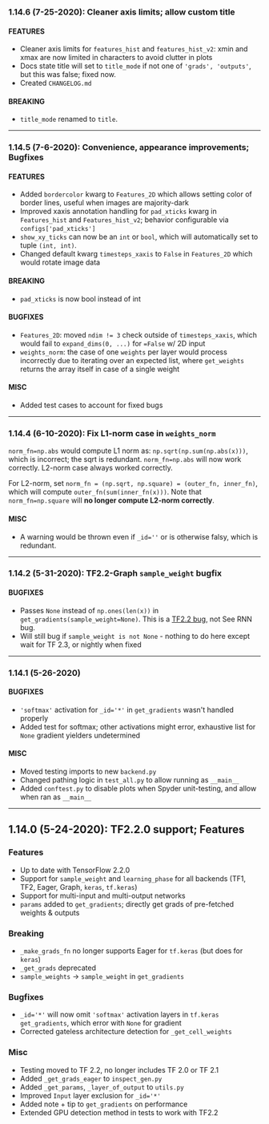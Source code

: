 ### 1.14.6 (7-25-2020): Cleaner axis limits; allow custom title

#### FEATURES 

 - Cleaner axis limits for `features_hist` and `features_hist_v2`: xmin and xmax are now limited in characters to avoid clutter in plots
 - Docs state title will set to `title_mode` if not one of `'grads', 'outputs'`, but this was false; fixed now. 
 - Created `CHANGELOG.md` 
 
#### BREAKING

 - `title_mode` renamed to `title`.


----


### 1.14.5 (7-6-2020): Convenience, appearance improvements; Bugfixes


#### FEATURES

 - Added `bordercolor` kwarg to `Features_2D` which allows setting color of border lines, useful when images are majority-dark
 - Improved xaxis annotation handling for `pad_xticks` kwarg in `Features_hist` and `Features_hist_v2`; behavior configurable via `configs['pad_xticks']`
 - `show_xy_ticks` can now be an `int` or `bool`, which will automatically set to tuple `(int, int)`.
 - Changed default kwarg `timesteps_xaxis` to `False` in `Features_2D` which would rotate image data

#### BREAKING
 
 - `pad_xticks` is now bool instead of int
 
#### BUGFIXES

 - `Features_2D`: moved `ndim != 3` check outside of `timesteps_xaxis`, which would fail to `expand_dims(0, ...)` for `=False` w/ 2D input
 - `weights_norm`: the case of one `weights` per layer would process incorrectly due to iterating over an expected list, where `get_weights` 
   returns the array itself in case of a single weight

#### MISC
 
 - Added test cases to account for fixed bugs


----


### 1.14.4 (6-10-2020): Fix L1-norm case in `weights_norm` 

`norm_fn=np.abs` would compute L1 norm as: `np.sqrt(np.sum(np.abs(x)))`, which is incorrect; the sqrt is redundant. `norm_fn=np.abs` will now work correctly. L2-norm case always worked correctly.

For L2-norm, set `norm_fn = (np.sqrt, np.square) = (outer_fn, inner_fn)`, which will compute `outer_fn(sum(inner_fn(x)))`. Note that `norm_fn=np.square` will **no longer compute L2-norm correctly**.


#### MISC

  - A warning would be thrown even if `_id=''` or is otherwise falsy, which is redundant.


----

### 1.14.2 (5-31-2020): TF2.2-Graph `sample_weight` bugfix

#### BUGFIXES

 - Passes `None` instead of `np.ones(len(x))` in `get_gradients(sample_weight=None)`. This is a [TF2.2 bug](https://github.com/tensorflow/tensorflow/issues/39888), not See RNN bug.
 - Will still bug if `sample_weight is not None` - nothing to do here except wait for TF 2.3, or nightly when fixed


----


### 1.14.1 (5-26-2020)

#### BUGFIXES

 - `'softmax'` activation for `_id='*'` in `get_gradients` wasn't handled properly
 - Added test for softmax; other activations might error, exhaustive list for `None` gradient yielders undetermined

#### MISC

 - Moved testing imports to new `backend.py`
 - Changed pathing logic in `test_all.py` to allow running as `__main__`
 - Added `conftest.py` to disable plots when Spyder unit-testing, and allow when ran as `__main__`


----


## 1.14.0 (5-24-2020): TF2.2.0 support; Features

### Features

 - Up to date with TensorFlow 2.2.0
 - Support for `sample_weight` and `learning_phase` for all backends (TF1, TF2, Eager, Graph, `keras`, `tf.keras`)
 - Support for multi-input and multi-output networks
 - `params` added to `get_gradients`; directly get grads of pre-fetched weights & outputs

### Breaking

 - `_make_grads_fn` no longer supports Eager for `tf.keras` (but does for `keras`)
 - `_get_grads` deprecated
 - `sample_weights` -> `sample_weight` in `get_gradients`

### Bugfixes

 - `_id='*'` will now omit `'softmax'` activation layers in `tf.keras` `get_gradients`, which error with `None` for gradient
 - Corrected gateless architecture detection for `_get_cell_weights`

### Misc

 - Testing moved to TF 2.2, no longer includes TF 2.0 or TF 2.1
 - Added `_get_grads_eager` to `inspect_gen.py`
 - Added `_get_params`, `_layer_of_output` to `utils.py`
 - Improved `Input` layer exclusion for `_id='*'`
 - Added note + tip to `get_gradients` on performance
 - Extended GPU detection method in tests to work with TF2.2
 
